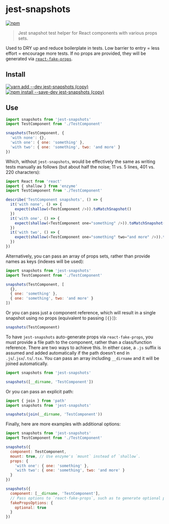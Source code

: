 # jest-snapshots

[![npm](https://img.shields.io/npm/v/jest-snapshots.svg)](https://www.npmjs.com/package/jest-snapshots)

> Jest snapshot test helper for React components with various props sets.

Used to DRY up and reduce boilerplate in tests. Low barrier to entry = less effort = encourage more tests. If no props are provided, they will be generated via [`react-fake-props`](https://github.com/typicode/react-fake-props).

## Install

[![yarn add --dev jest-snapshots (copy)](https://copyhaste.com/i?t=yarn%20add%20--dev%20jest-snapshots)](https://copyhaste.com/c?t=yarn%20add%20--dev%20jest-snapshots "yarn add --dev jest-snapshots (copy)") [![npm install --save-dev jest-snapshots (copy)](https://copyhaste.com/i?t=npm%20install%20--save-dev%20jest-snapshots)](https://copyhaste.com/c?t=npm%20install%20--save-dev%20jest-snapshots "npm install --save-dev jest-snapshots (copy)")

## Use

```js
import snapshots from 'jest-snapshots'
import TestComponent from './TestComponent'

snapshots(TestComponent, {
  'with none': {},
  'with one': { one: 'something' },
  'with two': { one: 'something', two: 'and more' }
})
```

Which, without `jest-snapshots`, would be effectively the same as writing tests manually as follows (but about half the noise; 11 vs. 5 lines, 401 vs. 220 characters):

```js
import React from 'react'
import { shallow } from 'enzyme'
import TestComponent from './TestComponent'

describe('TestComponent snapshots', () => {
  it('with none', () => {
    expect(shallow(<TestComponent />)).toMatchSnapshot()
  })
  it('with one', () => {
    expect(shallow(<TestComponent one="something" />)).toMatchSnapshot()
  })
  it('with two', () => {
    expect(shallow(<TestComponent one="something" two="and more" />)).toMatchSnapshot()
  })
})
```

Alternatively, you can pass an array of props sets, rather than provide names as keys (indexes will be used):

```js
import snapshots from 'jest-snapshots'
import TestComponent from './TestComponent'

snapshots(TestComponent, [
  {},
  { one: 'something' },
  { one: 'something', two: 'and more' }
])
```

Or you can pass just a component reference, which will result in a single snapshot using no props (equivalent to passing `[{}]`):

```js
snapshots(TestComponent)
```

To have `jest-snapshots` auto-generate props via `react-fake-props`, you must provide a file path to the component, rather than a class/function reference. There are two ways to achieve this. In either case, a `.js` suffix is assumed and added automatically if the path doesn't end in `.js`/`.jsx`/`.ts`/`.tsx`. You can pass an array including `__dirname` and it will be joined automatically.

```js
import snapshots from 'jest-snapshots'

snapshots([__dirname, 'TestComponent'])
```

Or you can pass an explicit path:

```js
import { join } from 'path'
import snapshots from 'jest-snapshots'

snapshots(join(__dirname, 'TestComponent'))
```

Finally, here are more examples with additional options:

```js
import snapshots from 'jest-snapshots'
import TestComponent from './TestComponent'

snapshots({
  component: TestComponent,
  mount: true, // Use enzyme's `mount` instead of `shallow`.
  props: {
    'with one': { one: 'something' },
    'with two': { one: 'something', two: 'and more' }
  }
})

snapshots({
  component: [__dirname, 'TestComponent'],
  // Pass options to `react-fake-props`, such as to generate optional props:
  fakePropsOptions: {
    optional: true
  }
})
```

